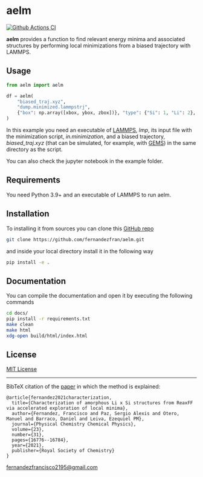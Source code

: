 # aelm

[![Github Actions CI](https://github.com/fernandezfran/aelm/actions/workflows/ci.yml/badge.svg)](https://github.com/fernandezfran/aelm/actions/workflows/ci.yml)

**aelm** provides a function to find relevant energy minima and associated 
structures by performing local minimizations from a biased trajectory with LAMMPS.


## Usage

```python
from aelm import aelm

df = aelm(
    "biased_traj.xyz",
    "dump.minimized.lammpstrj",
    {"box": np.array([xbox, ybox, zbox])}, "type": {"Si": 1, "Li": 2},
)
```

In this example you need an executable of [LAMMPS](https://www.lammps.org/), 
_lmp_, its input file with the minimization script, _in.minimization_, and a 
biased trajectory, _biased_traj.xyz_ (that can be simulated, for example, with 
[GEMS](https://github.com/alexispaz/GEMS)) in the same directory as the script.

You can also check the jupyter notebook in the example folder.


## Requirements

You need Python 3.9+ and an executable of LAMMPS to run aelm.


## Installation

To installing it from sources you can clone this [GitHub repo](https://github.com/fernandezfran/aelm) 

```bash
git clone https://github.com/fernandezfran/aelm.git
```

and inside your local directory install it in the following way 

```bash
pip install -e .
```


## Documentation

You can compile the documentation and open it by executing the following 
commands

```bash
cd docs/
pip install -r requirements.txt
make clean
make html
xdg-open build/html/index.html
```


## License

[MIT License](https://github.com/fernandezfran/aelm/blob/master/LICENSE)


----------------------------------------------------------------------------------

BibTeX citation of the 
[paper](https://pubs.rsc.org/en/content/articlelanding/2021/cp/d1cp02216d/unauth)
in which the method is explained:
```
@article{fernandez2021characterization,
  title={Characterization of amorphous Li x Si structures from ReaxFF via accelerated exploration of local minima},
  author={Fernandez, Francisco and Paz, Sergio Alexis and Otero, Manuel and Barraco, Daniel and Leiva, Ezequiel PM},
  journal={Physical Chemistry Chemical Physics},
  volume={23},
  number={31},
  pages={16776--16784},
  year={2021},
  publisher={Royal Society of Chemistry}
}
```

<fernandezfrancisco2195@gmail.com>
